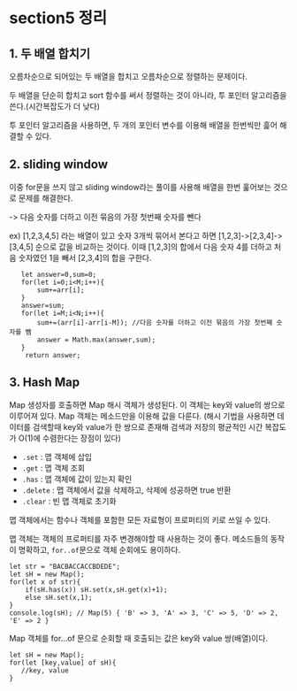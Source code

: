 # section5 정리

## 1. 두 배열 합치기

오름차순으로 되어있는 두 배열을 합치고 오름차순으로 정렬하는 문제이다.

두 배열을 단순히 합치고 sort 함수를 써서 정렬하는 것이 아니라, 투 포인터 알고리즘을 쓴다.(시간복잡도가 더 낮다)

투 포인터 알고리즘을 사용하면, 두 개의 포인터 변수를 이용해 배열을 한번씩만 흝어 해결할 수 있다.


## 2. sliding window

이중 for문을 쓰지 않고 sliding window라는 풀이를 사용해 배열을 한번 훑어보는 것으로 문제를 해결한다.

-> 다음 숫자를 더하고 이전 묶음의 가장 첫번째 숫자를 뺀다

ex) [1,2,3,4,5] 라는 배열이 있고 숫자 3개씩 묶어서 본다고 하면 [1,2,3]->[2,3,4]->[3,4,5] 순으로 값을 비교하는 것이다. 이때 [1,2,3]의 합에서 다음 숫자 4를 더하고 처음 숫자였던 1을 빼서 [2,3,4]의 합을 구한다.

```JS
   let answer=0,sum=0;
   for(let i=0;i<M;i++){
       sum+=arr[i];
   }
   answer=sum;
   for(let i=M;i<N;i++){
       sum+=(arr[i]-arr[i-M]); //다음 숫자를 더하고 이전 묶음의 가장 첫번째 숫자를 뺌
       answer = Math.max(answer,sum);
   }
    return answer;
```

## 3. Hash Map

Map 생성자를 호출하면 Map 해시 객체가 생성된다. 이 객체는 key와 value의 쌍으로 이루어져 있다. Map 객체는 메소드만을 이용해 값을 다룬다.
(해시 기법을 사용하면 데이터를 검색할때 key와 value가 한 쌍으로 존재해 검색과 저장의 평균적인 시간 복잡도가 O(1)에 수렴한다는 장점이 있다)

- `.set` : 맵 객체에 삽입
- `.get` : 맵 객체 조회
- `.has` : 맵 객체에 값이 있는지 확인
- `.delete` : 맵 객체에서 값을 삭제하고, 삭제에 성공하면 true 반환
- `.clear` : 빈 맵 객체로 초기화

맵 객체에서는 함수나 객체를 포함한 모든 자료형이 프로퍼티의 키로 쓰일 수 있다.

맵 객체는 객체의 프로퍼티를 자주 변경해야할 때 사용하는 것이 좋다. 메소드들의 동작이 명확하고, `for..of`문으로 객체 순회에도 용이하다.

```JS
let str = "BACBACCACCBDEDE";
let sH = new Map();
for(let x of str){
    if(sH.has(x)) sH.set(x,sH.get(x)+1);
    else sH.set(x,1);
}
console.log(sH); // Map(5) { 'B' => 3, 'A' => 3, 'C' => 5, 'D' => 2, 'E' => 2 }
```

Map 객체를 for...of 문으로 순회할 때 호출되는 값은 key와 value 쌍(배열)이다.
```JS
let sH = new Map();
for(let [key,value] of sH){
   //key, value 
}
```


